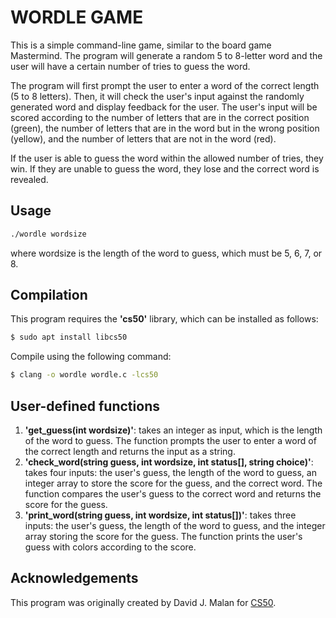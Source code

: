 # WORDLE GAME
This is a simple command-line game, similar to the board game Mastermind. The program will generate a random 5 to 8-letter word and the user will have a certain number of tries to guess the word.

The program will first prompt the user to enter a word of the correct length (5 to 8 letters). Then, it will check the user's input against the randomly generated word and display feedback for the user. The user's input will be scored according to the number of letters that are in the correct position (green), the number of letters that are in the word but in the wrong position (yellow), and the number of letters that are not in the word (red).

If the user is able to guess the word within the allowed number of tries, they win. If they are unable to guess the word, they lose and the correct word is revealed.

## Usage

```sh
./wordle wordsize
```

where wordsize is the length of the word to guess, which must be 5, 6, 7, or 8.

## Compilation
This program requires the **'cs50'** library, which can be installed as follows:

```sh
$ sudo apt install libcs50
```

Compile using the following command:

```sh
$ clang -o wordle wordle.c -lcs50
```

## User-defined functions
1. **'get_guess(int wordsize)'**: takes an integer as input, which is the length of the word to guess. The function prompts the user to enter a word of the correct length and returns the input as a string.
2. **'check_word(string guess, int wordsize, int status[], string choice)'**: takes four inputs: the user's guess, the length of the word to guess, an integer array to store the score for the guess, and the correct word. The function compares the user's guess to the correct word and returns the score for the guess.
3. **'print_word(string guess, int wordsize, int status[])'**: takes three inputs: the user's guess, the length of the word to guess, and the integer array storing the score for the guess. The function prints the user's guess with colors according to the score.

## Acknowledgements
This program was originally created by David J. Malan for [CS50](https://cs50.harvard.edu/x/2023/psets/2/wordle50/).
